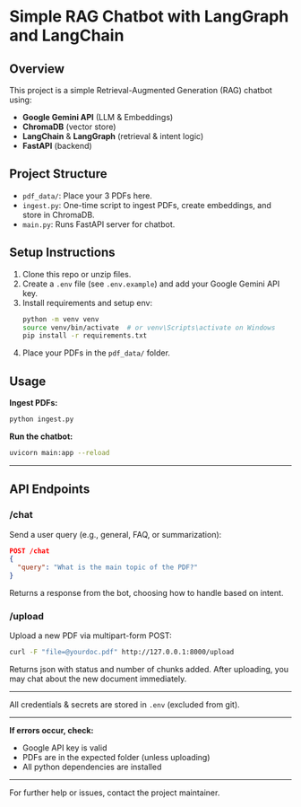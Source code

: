 # Simple RAG Chatbot with LangGraph and LangChain

## Overview
This project is a simple Retrieval-Augmented Generation (RAG) chatbot using:
- **Google Gemini API** (LLM & Embeddings)
- **ChromaDB** (vector store)
- **LangChain** & **LangGraph** (retrieval & intent logic)
- **FastAPI** (backend)

## Project Structure
- `pdf_data/`: Place your 3 PDFs here.
- `ingest.py`: One-time script to ingest PDFs, create embeddings, and store in ChromaDB.
- `main.py`: Runs FastAPI server for chatbot.

## Setup Instructions
1. Clone this repo or unzip files.
2. Create a `.env` file (see `.env.example`) and add your Google Gemini API key.
3. Install requirements and setup env:
   ```bash
   python -m venv venv
   source venv/bin/activate  # or venv\Scripts\activate on Windows
   pip install -r requirements.txt
   ```
4. Place your PDFs in the `pdf_data/` folder.

## Usage
**Ingest PDFs:**
```bash
python ingest.py
```

**Run the chatbot:**
```bash
uvicorn main:app --reload
```

---

## API Endpoints

### /chat
Send a user query (e.g., general, FAQ, or summarization):
```json
POST /chat
{
  "query": "What is the main topic of the PDF?"
}
```
Returns a response from the bot, choosing how to handle based on intent.

### /upload
Upload a new PDF via multipart-form POST:
```bash
curl -F "file=@yourdoc.pdf" http://127.0.0.1:8000/upload
```
Returns json with status and number of chunks added. After uploading, you may chat about the new document immediately.

---
All credentials & secrets are stored in `.env` (excluded from git).

---
**If errors occur, check:**
- Google API key is valid
- PDFs are in the expected folder (unless uploading)
- All python dependencies are installed

---
For further help or issues, contact the project maintainer.
